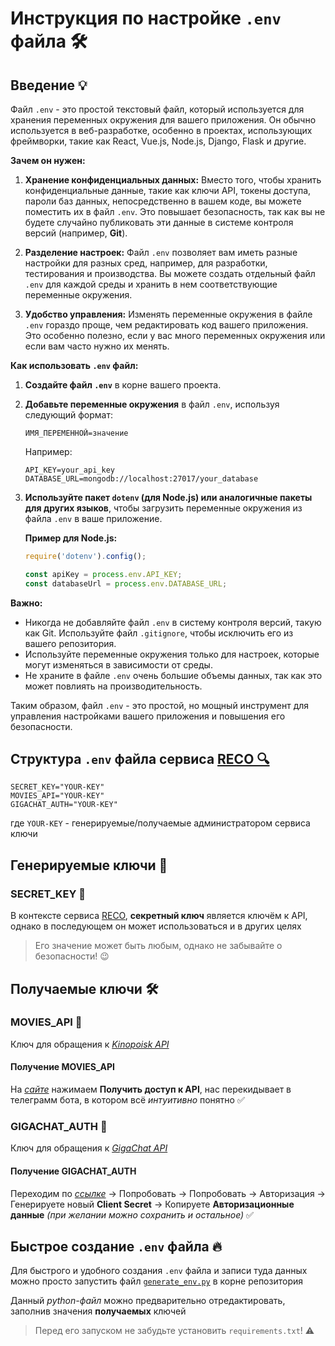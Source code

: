 # Инструкция по настройке `.env` файла 🛠️

## Введение 💡

Файл `.env` - это простой текстовый файл, который используется для хранения переменных окружения для вашего приложения. Он обычно используется в веб-разработке, особенно в проектах, использующих фреймворки, такие как React, Vue.js, Node.js, Django, Flask и другие.

**Зачем он нужен:**

1. **Хранение конфиденциальных данных:** Вместо того, чтобы хранить конфиденциальные данные, такие как ключи API, токены доступа, пароли баз данных, непосредственно в вашем коде, вы можете поместить их в файл `.env`. Это повышает безопасность, так как вы не будете случайно публиковать эти данные в системе контроля версий (например, **Git**).

2. **Разделение настроек:**  Файл `.env` позволяет вам иметь разные настройки для разных сред, например, для разработки, тестирования и производства. Вы можете создать отдельный файл `.env` для каждой среды и хранить в нем соответствующие переменные окружения.

3. **Удобство управления:**  Изменять переменные окружения в файле `.env`  гораздо проще, чем редактировать код вашего приложения. Это особенно полезно, если у вас много переменных окружения или если вам часто нужно их менять.

**Как использовать `.env` файл:**

1. **Создайте файл `.env`** в корне вашего проекта.

2. **Добавьте переменные окружения** в файл `.env`, используя следующий формат:

   ```
   ИМЯ_ПЕРЕМЕННОЙ=значение
   ```

   Например:

   ```
   API_KEY=your_api_key
   DATABASE_URL=mongodb://localhost:27017/your_database
   ```

3. **Используйте пакет `dotenv` (для Node.js) или аналогичные пакеты для других языков**, чтобы загрузить переменные окружения из файла `.env` в ваше приложение.

   **Пример для Node.js:**

   ```javascript
   require('dotenv').config();

   const apiKey = process.env.API_KEY;
   const databaseUrl = process.env.DATABASE_URL;
   ```

**Важно:**

- Никогда не добавляйте файл `.env` в систему контроля версий, такую ​​как Git.  Используйте файл `.gitignore`, чтобы исключить его из вашего репозитория.
- Используйте переменные окружения только для настроек, которые могут изменяться в зависимости от среды.
- Не храните в файле `.env` очень большие объемы данных, так как это может повлиять на производительность.

Таким образом, файл `.env` - это простой, но мощный инструмент для управления настройками вашего приложения и повышения его безопасности.

## Структура `.env` файла сервиса [**RECO 🔍**](https://github.com/Winterfulllll/SIGMANIZATION)

```env
SECRET_KEY="YOUR-KEY"
MOVIES_API="YOUR-KEY"
GIGACHAT_AUTH="YOUR-KEY"
```

где `YOUR-KEY` - генерируемые/получаемые администратором сервиса ключи

## Генерируемые ключи 🚀

### SECRET_KEY 🔑

В контексте сервиса [RECO](https://github.com/Winterfulllll/SIGMANIZATION), **секретный ключ** является ключём к API, однако в последующем он может использоваться и в других целях

> Его значение может быть любым, однако не забывайте о безопасности! 😉

## Получаемые ключи 🛠️

### MOVIES_API 🔑

Ключ для обращения к [*Kinopoisk API*](https://kinopoisk.dev)

#### Получение MOVIES_API

На [*сайте*](https://kinopoisk.dev) нажимаем **Получить доступ к API**, нас перекидывает в телеграмм бота, в котором всё *интуитивно* понятно ✅

### GIGACHAT_AUTH 🔑

Ключ для обращения к [*GigaChat API*](https://developers.sber.ru/portal/products/gigachat-api)

#### Получение GIGACHAT_AUTH

Переходим по [*ссылке*](https://developers.sber.ru/portal/products/gigachat-api) -> Попробовать -> Попробовать -> Авторизация -> Генерируете новый **Client Secret** -> Копируете **Авторизационные данные** *(при желании можно сохранить и остальное)* ✅

## Быстрое создание `.env` файла 🔥

Для быстрого и удобного создания `.env` файла и записи туда данных можно просто запустить файл [`generate_env.py`](./../generate_env.py) в корне репозитория

Данный *python-файл* можно предварительно отредактировать, заполнив значения **получаемых** ключей

> Перед его запуском не забудьте установить `requirements.txt`! ⚠️
